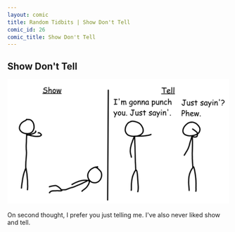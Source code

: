 ```yaml
---
layout: comic
title: Random Tidbits | Show Don't Tell
comic_id: 26
comic_title: Show Don't Tell
---
```


## Show Don't Tell

<img id="img26" src="/assets/images/26.png">

On second thought, I prefer you just telling me. I've also never liked show and tell.

